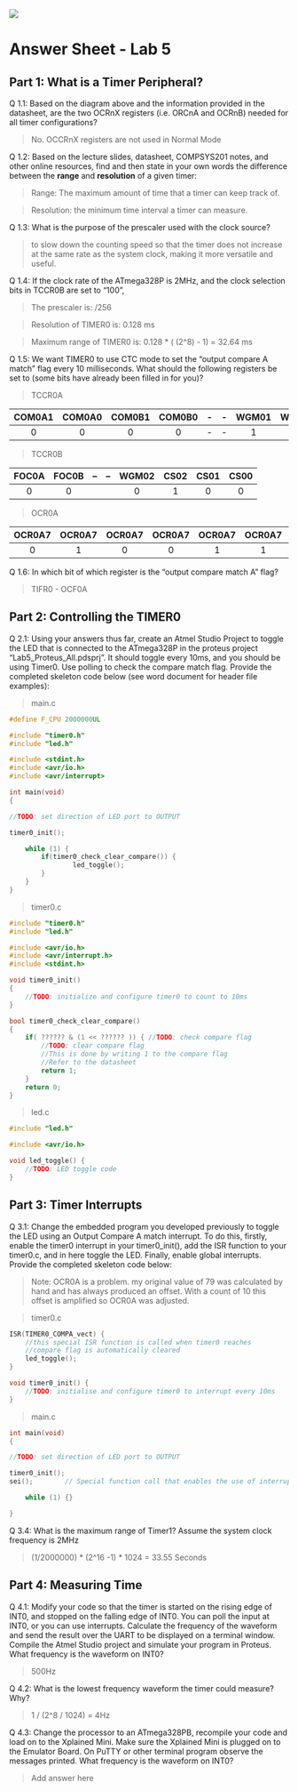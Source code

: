 <img src="https://github.com/ee209-2020class/ee209-2020class.github.io/blob/master/ExtraInfo/logo.png">

# Answer Sheet - Lab 5

## Part 1: What is a Timer Peripheral?

Q 1.1: Based on the diagram above and the information provided in the datasheet, are the two OCRnX registers (i.e. ORCnA and OCRnB) needed for all timer configurations?

> No. OCCRnX registers are not used in Normal Mode

Q 1.2: Based on the lecture slides, datasheet, COMPSYS201 notes, and other online resources, find and then state in your own words the difference between the **range** and **resolution** of a given timer:

> Range: The maximum amount of time that a timer can keep track of.

> Resolution: the minimum time interval a timer can measure.

Q 1.3: What is the purpose of the prescaler used with the clock source?

> to slow down the counting speed so that the timer does not increase at the same rate as the system clock, making it more versatile and useful.

Q 1.4: If the clock rate of the ATmega328P is 2MHz, and the clock selection bits in TCCR0B are set to “100”,

> The prescaler is: /256

> Resolution of TIMER0 is: 0.128 ms

> Maximum range of TIMER0 is: 0.128 * ( (2^8) - 1) = 32.64 ms

Q 1.5: We want TIMER0 to use CTC mode to set the “output compare A match” flag every 10 milliseconds. What should the following registers be set to (some bits have already been filled in for you)?

> TCCR0A

| COM0A1  |  COM0A0 | COM0B1  | COM0B0  |    -    |     -   |  WGM01  |  WGM00  |
|:-------:|:-------:|:-------:|:-------:|:-------:|:-------:|:-------:|:-------:|
| 0       | 0       |    0    |   0     |   -     |    -    |   1     |   0     |

> TCCR0B

| FOC0A   | FOC0B   |    –    |    –    |   WGM02 | CS02    | CS01    | CS00    |
|:-------:|:-------:|:-------:|:-------:|:-------:|:-------:|:-------:|:-------:|
|    0    |    0    |         |         |   0     | 1       | 0       | 0       |

> OCR0A

| OCR0A7  | OCR0A7  | OCR0A7  | OCR0A7  | OCR0A7  | OCR0A7  | OCR0A7  | OCR0A7  |
|:-------:|:-------:|:-------:|:-------:|:-------:|:-------:|:-------:|:-------:|
|        0|     1   |     0   |    0    |    1    |    1    |    1    |    0    |

Q 1.6: In which bit of which register is the “output compare match A” flag?

> TIFR0 - OCF0A

## Part 2: Controlling the TIMER0

Q 2.1: Using your answers thus far, create an Atmel Studio Project to toggle the LED that is connected to the ATmega328P in the proteus project “Lab5_Proteus_All.pdsprj”. It should toggle every 10ms, and you should be using Timer0. Use polling to check the compare match flag. Provide the completed skeleton code below (see word document for header file examples):

> main.c

```c
#define F_CPU 2000000UL

#include "timer0.h"
#include "led.h"

#include <stdint.h>
#include <avr/io.h>
#include <avr/interrupt>

int main(void)
{

//TODO: set direction of LED port to OUTPUT

timer0_init();

 	while (1) {
   		if(timer0_check_clear_compare()) {
	    		led_toggle();
		}
    }
}
```

> timer0.c

```c
#include "timer0.h"
#include "led.h"

#include <avr/io.h>
#include <avr/interrupt.h>
#include <stdint.h>

void timer0_init()
{
	//TODO: initialize and configure timer0 to count to 10ms
}

bool timer0_check_clear_compare()
{
	if( ?????? & (1 << ?????? )) { //TODO: check compare flag
		//TODO: clear compare flag
        //This is done by writing 1 to the compare flag
		//Refer to the datasheet    
		return 1;
	}
	return 0;
}
```

> led.c

```c
#include "led.h"

#include <avr/io.h>

void led_toggle() {
	//TODO: LED toggle code
}
```

## Part 3: Timer Interrupts

Q 3.1: Change the embedded program you developed previously to toggle the LED using an Output Compare A match interrupt. To do this, firstly, enable the timer0 interrupt in your timer0_init(), add the ISR function to your timer0.c, and in here toggle the LED. Finally, enable global interrupts. Provide the completed skeleton code below:

> Note: OCR0A is a problem. my original value of 79 was calculated by hand and has always produced an offset. With a count of 10 this offset is amplified so OCR0A was adjusted.

> timer0.c

```c
ISR(TIMER0_COMPA_vect) {
    //this special ISR function is called when timer0 reaches
	//compare flag is automatically cleared
	led_toggle();
}

void timer0_init() {
	//TODO: initialise and configure timer0 to interrupt every 10ms
}
```
> main.c

```c
int main(void)
{

//TODO: set direction of LED port to OUTPUT

timer0_init();
sei();        // Special function call that enables the use of interrupts

 	while (1) {}

}
```


Q 3.4: What is the maximum range of Timer1? Assume the system clock frequency is 2MHz

> (1/2000000) * (2^16 -1) * 1024 = 33.55 Seconds

## Part 4: Measuring Time

Q 4.1: Modify your code so that the timer is started on the rising edge of INT0, and stopped on the falling edge of INT0. You can poll the input at INT0, or you can use interrupts. Calculate the frequency of the waveform and send the result over the UART to be displayed on a terminal window. Compile the Atmel Studio project and simulate your program in Proteus. What frequency is the waveform on INT0?

> 500Hz

Q 4.2: What is the lowest frequency waveform the timer could measure? Why?

> 1 / (2^8 / 1024) = 4Hz

Q 4.3: Change the processor to an ATmega328PB, recompile your code and load on to the Xplained Mini. Make sure the Xplained Mini is plugged on to the Emulator Board. On PuTTY or other terminal program observe the messages printed. What frequency is the waveform on INT0?

> Add answer here
